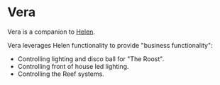 # Vera

Vera is a companion to [Helen](https://github.com/TimHughey/helen).

Vera leverages Helen functionality to provide "business functionality":

 * Controlling lighting and disco ball for "The Roost".
 * Controlling front of house led lighting.
 * Controlling the Reef systems.
